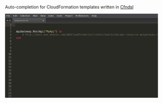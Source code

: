 Auto-completion for CloudFormation templates written in [Cfndsl](https://github.com/cfndsl/cfndsl)

![](example.gif)
